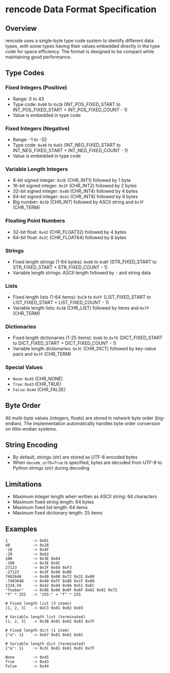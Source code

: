 # rencode Data Format Specification

## Overview

rencode uses a single-byte type code system to identify different data types, with some types having their values embedded directly in the type code for space efficiency. The format is designed to be compact while maintaining good performance.

## Type Codes

### Fixed Integers (Positive)
- Range: 0 to 43
- Type code: `0x00` to `0x2B` (INT_POS_FIXED_START to INT_POS_FIXED_START + INT_POS_FIXED_COUNT - 1)
- Value is embedded in type code

### Fixed Integers (Negative)
- Range: -1 to -32
- Type code: `0x46` to `0x65` (INT_NEG_FIXED_START to INT_NEG_FIXED_START + INT_NEG_FIXED_COUNT - 1)
- Value is embedded in type code

### Variable Length Integers
- 8-bit signed integer: `0x3E` (CHR_INT1) followed by 1 byte
- 16-bit signed integer: `0x3F` (CHR_INT2) followed by 2 bytes
- 32-bit signed integer: `0x40` (CHR_INT4) followed by 4 bytes
- 64-bit signed integer: `0x41` (CHR_INT8) followed by 8 bytes
- Big number: `0x3D` (CHR_INT) followed by ASCII string and `0x7F` (CHR_TERM)

### Floating Point Numbers
- 32-bit float: `0x42` (CHR_FLOAT32) followed by 4 bytes
- 64-bit float: `0x2C` (CHR_FLOAT64) followed by 8 bytes

### Strings
- Fixed length strings (1-64 bytes): `0x80` to `0xBF` (STR_FIXED_START to STR_FIXED_START + STR_FIXED_COUNT - 1)
- Variable length strings: ASCII length followed by `:` and string data

### Lists
- Fixed length lists (1-64 items): `0xC0` to `0xFF` (LIST_FIXED_START to LIST_FIXED_START + LIST_FIXED_COUNT - 1)
- Variable length lists: `0x3B` (CHR_LIST) followed by items and `0x7F` (CHR_TERM)

### Dictionaries
- Fixed length dictionaries (1-25 items): `0x66` to `0x7E` (DICT_FIXED_START to DICT_FIXED_START + DICT_FIXED_COUNT - 1)
- Variable length dictionaries: `0x3C` (CHR_DICT) followed by key-value pairs and `0x7F` (CHR_TERM)

### Special Values
- `None`: `0x45` (CHR_NONE)
- `True`: `0x43` (CHR_TRUE)
- `False`: `0x44` (CHR_FALSE)

## Byte Order

All multi-byte values (integers, floats) are stored in network byte order (big-endian). The implementation automatically handles byte order conversion on little-endian systems.

## String Encoding

- By default, strings (str) are stored as UTF-8 encoded bytes
- When `decode_utf8=True` is specified, bytes are decoded from UTF-8 to Python strings (str) during decoding

## Limitations

- Maximum integer length when written as ASCII string: 64 characters
- Maximum fixed string length: 64 bytes
- Maximum fixed list length: 64 items
- Maximum fixed dictionary length: 25 items

## Examples

```
1           -> 0x01
40          -> 0x28
-10         -> 0x4F
-29         -> 0x62
100         -> 0x3E 0x64
-100        -> 0x3E 0x9C
27123       -> 0x3F 0x69 0xF3
-27123      -> 0x3F 0x96 0x0D
7483648     -> 0x40 0x00 0x72 0x31 0x00
-7483648    -> 0x40 0xFF 0x8D 0xCF 0x00
1234.56     -> 0x42 0x44 0x9A 0x51 0xEC
"foobar"    -> 0x86 0x66 0x6F 0x6F 0x62 0x61 0x72
"f" * 255   -> "255:" + "f" * 255

# Fixed length list (3 items)
[1, 2, 3]   -> 0xC3 0x01 0x02 0x03

# Variable length list (terminated)
[1, 2, 3]   -> 0x3B 0x01 0x02 0x03 0x7F

# Fixed length dict (1 item)
{"a": 1}    -> 0x67 0x81 0x61 0x01

# Variable length dict (terminated)
{"a": 1}    -> 0x3C 0x81 0x61 0x01 0x7F

None        -> 0x45
True        -> 0x43
False       -> 0x44
```


